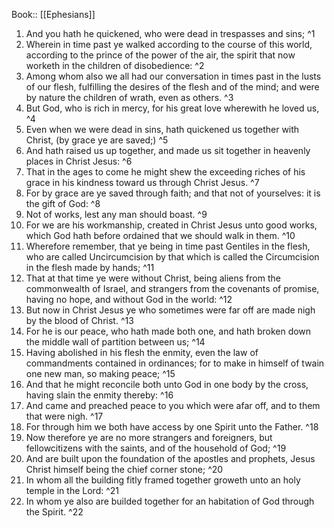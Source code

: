  Book:: [[Ephesians]]
 1. And you hath he quickened, who were dead in trespasses and sins; ^1
 2. Wherein in time past ye walked according to the course of this world, according to the prince of the power of the air, the spirit that now worketh in the children of disobedience: ^2
 3. Among whom also we all had our conversation in times past in the lusts of our flesh, fulfilling the desires of the flesh and of the mind; and were by nature the children of wrath, even as others. ^3
 4. But God, who is rich in mercy, for his great love wherewith he loved us, ^4
 5. Even when we were dead in sins, hath quickened us together with Christ, (by grace ye are saved;) ^5
 6. And hath raised us up together, and made us sit together in heavenly places in Christ Jesus: ^6
 7. That in the ages to come he might shew the exceeding riches of his grace in his kindness toward us through Christ Jesus. ^7
 8. For by grace are ye saved through faith; and that not of yourselves: it is the gift of God: ^8
 9. Not of works, lest any man should boast. ^9
 10. For we are his workmanship, created in Christ Jesus unto good works, which God hath before ordained that we should walk in them. ^10
 11. Wherefore remember, that ye being in time past Gentiles in the flesh, who are called Uncircumcision by that which is called the Circumcision in the flesh made by hands; ^11
 12. That at that time ye were without Christ, being aliens from the commonwealth of Israel, and strangers from the covenants of promise, having no hope, and without God in the world: ^12
 13. But now in Christ Jesus ye who sometimes were far off are made nigh by the blood of Christ. ^13
 14. For he is our peace, who hath made both one, and hath broken down the middle wall of partition between us; ^14
 15. Having abolished in his flesh the enmity, even the law of commandments contained in ordinances; for to make in himself of twain one new man, so making peace; ^15
 16. And that he might reconcile both unto God in one body by the cross, having slain the enmity thereby: ^16
 17. And came and preached peace to you which were afar off, and to them that were nigh. ^17
 18. For through him we both have access by one Spirit unto the Father. ^18
 19. Now therefore ye are no more strangers and foreigners, but fellowcitizens with the saints, and of the household of God; ^19
 20. And are built upon the foundation of the apostles and prophets, Jesus Christ himself being the chief corner stone; ^20
 21. In whom all the building fitly framed together groweth unto an holy temple in the Lord: ^21
 22. In whom ye also are builded together for an habitation of God through the Spirit. ^22
